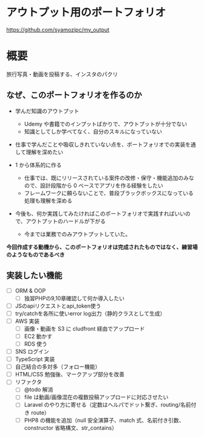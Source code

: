 # アウトプット用のポートフォリオ

https://github.com/syamozipc/my_output

# 概要

旅行写真・動画を投稿する、インスタのパクリ

## なぜ、このポートフォリオを作るのか

-   学んだ知識のアウトプット

    -   Udemy や書籍でのインプットばかりで、アウトプットが十分でない
    -   知識としてしか学べてなく、自分のスキルになっていない

-   仕事で学んだことや吸収しきれていない点を、ポートフォリオでの実装を通して理解を深めたい

-   1 から体系的に作る

    -   仕事では、既にリリースされている案件の改修・保守・機能追加のみなので、設計段階から 0 ベースでアプリを作る経験をしたい
    -   フレームワークに頼らないことで、普段ブラックボックスになっている処理も理解を深める

-   今後も、何か実践してみたければこのポートフォリオで実践すればいいので、アウトプットのハードルが下がる
    -   今までは業務でのみアウトプットしていた。

**今回作成する動機から、このポートフォリオは完成されたものではなく、練習場のようなものであるべき**

## 実装したい機能

-   [ ] ORM & OOP
    -   [ ] 独習PHPの9,10章確認して何か導入したい
-   [ ] JSのapiリクエストとapi_token使う
-   [ ] try/catchを各所に使いerror log出力（静的クラスとして生成）
-   [ ] AWS 実装
    -   [ ] 画像・動画を S3 に cludfront 経由でアップロード
    -   [ ] EC2 動かす
    -   [ ] RDS 使う
-   [ ] SNS ログイン
-   [ ] TypeScript 実装
-   [ ] 自己結合の多対多（フォロー機能）
-   [ ] HTML/CSS 勉強後、マークアップ部分を改善
-   [ ] リファクタ
    -   [ ] @todo 解消
    -   [ ] file は動画/画像混在の複数投稿アップロードに対応させたい
    -   [ ] Laravel のやり方に寄せる（定数はヘルパでドット繋ぎ、routing/名前付き route）
    -   [ ] PHP8 の機能を追加（null 安全演算子、match 式、名前付き引数、constructor 省略構文、str_contains）

<!-- 実行済機能
・CRUD
・npm/webpackとESLint
・validation
-->
